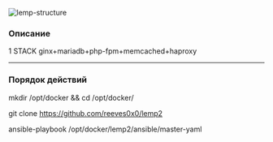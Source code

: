 ![lemp-structure](https://user-images.githubusercontent.com/36474638/122211855-dc90ae00-ceaf-11eb-96ec-94c14e014313.png)

<h3>Описание</h3>
1 STACK ginx+mariadb+php-fpm+memcached+haproxy
 
 
<hr></hr>
<h3>Порядок действий</h3>

mkdir /opt/docker && cd /opt/docker/

git clone https://github.com/reeves0x0/lemp2
 
ansible-playbook /opt/docker/lemp2/ansible/master-yaml
 
